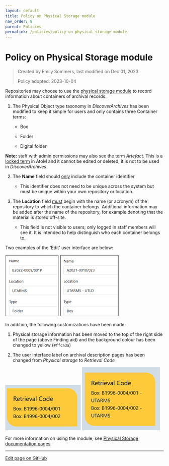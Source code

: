 ```yaml
---
layout: default
title: Policy on Physical Storage module  
nav_order: 8
parent: Policies
permalink: /policies/policy-on-physical-storage-module
---
```


# Policy on Physical Storage module  

> Created by Emily Sommers, last modified on Dec 01, 2023
>
> Policy adopted: 2023-10-04

Repositories may choose to use the [physical storage module](https://www.accesstomemory.org/en/docs/latest/user-manual/add-edit-content/physical-storage/#physical-storage) to record information about containers of archival records.

1. The Physical Object type taxonomy in _DiscoverArchives_ has been modified to keep it simple for users and only contains three Container terms:
    
    * Box
    
    * Folder
    
    * Digital folder  
    

**Note:** staff with admin permissions may also see the term _Artefact._ This is a [locked term](https://www.accesstomemory.org/en/docs/latest/user-manual/add-edit-content/physical-storage/#edit-storage-types) in AtoM and it cannot be edited or deleted; it is not to be used in _DiscoverArchives_.

2. The **Name** field should <u>only</u> include the container identifier

    * This identifier does not need to be unique across the system but must be unique within your own repository or location.

3. The **Location** field <u>must</u> begin with the name (or acronym) of the repository to which the container belongs. Additional information may be added after the name of the repository, for example denoting that the material is stored off-site.

    * This field is not visible to users; only logged in staff members will see it. It is intended to help distinguish who each container belongs to.

Two examples of the 'Edit' user interface are below:

![Example of the 'Edit' physical storage user interface](img/205161896.png) ![Example of the 'Edit' physical storage user interface](img/205161897.png)

In addition, the following customizations have been made:

1. Physical storage information has been moved to the top of the right side of the page (above Finding aid) and the background colour has been changed to yellow (``#ffca3a``)

2. The user interface label on archival description pages has been changed from _Physical_ _storage_ to _Retrieval Code_

![Display for public / non logged-in users](img/205161898.png) ![Display for logged-in users / staff ](img/205161899.png)

For more information on using the module, see [Physical Storage documentation pages](/discover-archives/documentation/physical-storage).

---

[Edit page on GitHub]()